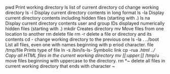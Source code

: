 pwd 	Print working directory
ls 	list of current directory
cd 	change working directory
ls -l 	Display current directory contents in long format
ls -la 	Display current directory contents including hidden files (starting with .)
ls na 	Display current directory contents
	user and group IDs displayed numerically
	hidden files (starting with .)
mkdir 	Creates directory 
mv 	Move files from one location to another
rm	delete file
rm -r 	delete a file or directory and its contents
cd -	change working directory to the previous one
ls -la . ../boot List all files, even one with names beginning with p		eriod character.
file /tmp/file Prints type of file
ln -s /bin/ls-ls- Symbolic link
cp -rua *.html ../ Copy all HTML files in the current working directory
mv [[:upper:]]* /tmp/u move files beginning with uppercase to the directory.
rm *~ delete all files in current working directory that ends with character ~ 
